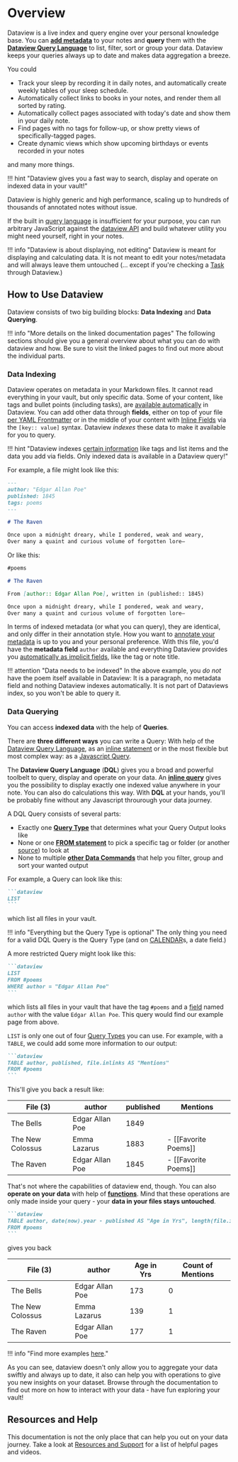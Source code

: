 # Overview

Dataview is a live index and query engine over your personal knowledge base. You can [**add metadata**](annotation/add-metadata.md) to your notes and **query** them with the [**Dataview Query Language**](queries/structure.md) to list, filter, sort or group your data. Dataview keeps your queries always up to date and makes data aggregation a breeze.

You could

- Track your sleep by recording it in daily notes, and automatically create weekly tables of your sleep schedule.
- Automatically collect links to books in your notes, and render them all sorted by rating.
- Automatically collect pages associated with today's date and show them in your daily note.
- Find pages with no tags for follow-up, or show pretty views of specifically-tagged pages.
- Create dynamic views which show upcoming birthdays or events recorded in your notes

and many more things.

!!! hint "Dataview gives you a fast way to search, display and operate on indexed data in your vault!"

Dataview is highly generic and high performance, scaling up to hundreds of thousands of annotated notes without issue. 

If the built in [query language](query/queries/) is insufficient for your purpose, you can run arbitrary
JavaScript against the [dataview API](api/intro/) and build whatever utility you might need yourself, right in your notes.

!!! info "Dataview is about displaying, not editing"
    Dataview is meant for displaying and calculating data. It is not meant to edit your notes/metadata and will always leave them untouched (... except if you're checking a [Task](queries/query-types.md#task-queries) through Dataview.)

## How to Use Dataview

Dataview consists of two big building blocks: **Data Indexing** and **Data Querying**. 

!!! info "More details on the linked documentation pages"
    The following sections should give you a general overview about what you can do with dataview and how. Be sure to visit the linked pages to find out more about the individual parts.

### Data Indexing

Dataview operates on metadata in your Markdown files. It cannot read everything in your vault, but only specific data. Some of your content, like tags and bullet points (including tasks), are [available automatically](annotation/add-metadata.md#implicit-fields) in Dataview. You can add other data through **fields**, either on top of your file [per YAML Frontmatter](annotation/add-metadata.md#frontmatter) or in the middle of your content with [Inline Fields](annotation/add-metadata.md#inline-fields) via the `[key:: value]` syntax. Dataview _indexes_ these data to make it available for you to query. 

!!! hint "Dataview indexes [certain information](annotation/add-metadata.md#implicit-fields) like tags and list items and the data you add via fields. Only indexed data is available in a Dataview query!"

For example, a file might look like this:

```markdown
---
author: "Edgar Allan Poe"
published: 1845
tags: poems
---

# The Raven

Once upon a midnight dreary, while I pondered, weak and weary,
Over many a quaint and curious volume of forgotten lore—
```

Or like this:

```markdown
#poems

# The Raven

From [author:: Edgar Allan Poe], written in (published:: 1845)

Once upon a midnight dreary, while I pondered, weak and weary,
Over many a quaint and curious volume of forgotten lore—
```

In terms of indexed metadata (or what you can query), they are identical, and only differ in their annotation style. How you want to [annotate your  metadata](annotation/add-metadata.md) is up to you and your personal preference. With this file, you'd have the **metadata field** `author` available and everything Dataview provides you [automatically as implicit fields](annotation/metadata-pages.md), like the tag or note title. 

!!! attention "Data needs to be indexed"
    In the above example, you _do not_ have the poem itself available in Dataview: It is a paragraph, no metadata field and nothing Dataview indexes automatically. It is not part of Dataviews index, so you won't be able to query it.

### Data Querying

You can access **indexed data** with the help of **Queries**.

There are **three different ways** you can write a Query: With help of the [Dataview Query Language](queries/dql-js-inline/#dataview-query-language-dql), as an [inline statement](queries/dql-js-inline#inline-dql) or in the most flexible but most complex way: as a [Javascript Query](queries/dql-js-inline#dataview-js). 

The **Dataview Query Language** (**DQL**) gives you a broad and powerful toolbelt to query, display and operate on your data. An [**inline query**](queries/dql-js-inline#inline-dql) gives you the possibility to display exactly one indexed value anywhere in your note. You can also do calculations this way. With **DQL** at your hands, you'll be probably fine without any Javascript throurough your data journey.

A DQL Query consists of several parts:

- Exactly one [**Query Type**](queries/query-types.md) that determines what your Query Output looks like
- None or one [**FROM statement**](queries/data-commands#from) to pick a specific tag or folder (or another [source](reference/sources.md)) to look at
- None to multiple [**other Data Commands**](queries/data-commands.md) that help you filter, group and sort your wanted output

For example, a Query can look like this:

~~~markdown
```dataview
LIST
```
~~~

which list all files in your vault. 

!!! info "Everything but the Query Type is optional"
    The only thing you need for a valid DQL Query is the Query Type (and on [CALENDAR](queries/query-types#calendar-queries)s, a date field.)

 A more restricted Query might look like this:

~~~markdown
```dataview
LIST
FROM #poems
WHERE author = "Edgar Allan Poe"
```
~~~

which lists all files in your vault that have the tag `#poems` and a [field](annotation/add-metadata.md) named `author` with the value `Edgar Allan Poe`. This query would find our example page from above. 

`LIST` is only one out of four [Query Types](queries/query-types.md) you can use. For example, with a `TABLE`, we could add some more information to our output: 


~~~markdown
```dataview
TABLE author, published, file.inlinks AS "Mentions"
FROM #poems
```
~~~

This'll give you back a result like:

| File (3) |	author |	published	| Mentions |
| -------- | ------- | ---------- | -------- |
| The Bells |	Edgar Allan Poe |	1849 |  |	
| The New Colossus |	Emma Lazarus | 1883	| - [[Favorite Poems]] |	
| The Raven |	Edgar Allan Poe |	1845 | - [[Favorite Poems]] |	

That's not where the capabilities of dataview end, though. You can also **operate on your data** with help of [**functions**](reference/functions.md). Mind that these operations are only made inside your query - your **data in your files stays untouched**.

~~~markdown
```dataview
TABLE author, date(now).year - published AS "Age in Yrs", length(file.inlinks) AS "Counts of Mentions"
FROM #poems
```
~~~

gives you back

| File (3) |	author |	Age in Yrs	| Count of Mentions |
| -------- | ------- | ---------- | -------- |
| The Bells	|  Edgar Allan Poe |	173 | 0 |
| The New Colossus	| Emma Lazarus |	139 |	1 |
| The Raven |	Edgar Allan Poe |	177 | 1 |	

!!! info "Find more examples [here](resources/examples.md)."

As you can see, dataview doesn't only allow you to aggregate your data swiftly and always up to date, it also can help you with operations to give you new insights on your dataset. Browse through the documentation to find out more on how to interact with your data - have fun exploring your vault! 

## Resources and Help

This documentation is not the only place that can help you out on your data journey. Take a look at [Resources and Support](./resources/resources-and-support.md) for a list of helpful pages and videos.